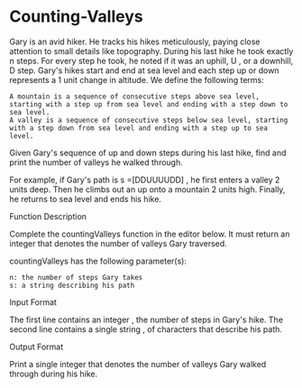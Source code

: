 # Counting-Valleys

Gary is an avid hiker. He tracks his hikes meticulously, paying close attention to small details like topography. During his last hike he took exactly n steps. For every step he took, he noted if it was an uphill, U , or a downhill, D step. Gary's hikes start and end at sea level and each step up or down represents a 1  unit change in altitude. We define the following terms:

    A mountain is a sequence of consecutive steps above sea level, starting with a step up from sea level and ending with a step down to sea level.
    A valley is a sequence of consecutive steps below sea level, starting with a step down from sea level and ending with a step up to sea level.

Given Gary's sequence of up and down steps during his last hike, find and print the number of valleys he walked through.

For example, if Gary's path is s =[DDUUUUDD] , he first enters a valley 2 units deep. Then he climbs out an up onto a mountain 2 units high. Finally, he returns to sea level and ends his hike.

Function Description

Complete the countingValleys function in the editor below. It must return an integer that denotes the number of valleys Gary traversed.

countingValleys has the following parameter(s):

    n: the number of steps Gary takes
    s: a string describing his path

Input Format

The first line contains an integer
, the number of steps in Gary's hike.
The second line contains a single string , of characters that describe his path.

Output Format

Print a single integer that denotes the number of valleys Gary walked through during his hike.
